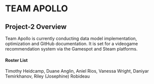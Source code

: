 # TEAM APOLLO
## Project-2 Overview
Team Apollo is currently conducting data model implementation, optimization and GitHub documentation. It is set for a videogame recommendation system via the Gamespot and Steam platforms.




#### Roster List
Timothy Heidcamp, Duane Anglin, Aniel Rios, Vanessa Wright, Daniyar Temirkhanov, Riley (Josephine) Robideau
